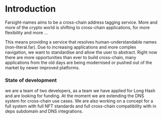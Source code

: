 # Introduction

Farsight-names aims to be a cross-chain address tagging service. More and more of the crypto world is shifting to cross-chain applications, for more flexibility and more ...

This means providing a service that resolves human-understandable names (non-literal.far). Due to increasing applications and more complex navigation, we want to standardise and allow the user to abstract. Right now there are more opportunities than ever to build cross-chain, many applications from the old days are being modernised or pushed out of the market by newer improved platforms.



### State of development

we are a team of two developers, as a team we have applied for Long Hash and are looking for funding. At the moment we are extending the DNS system for cross-chain use cases. We are also working on a concept for a full system with full NFT standards and full cross-chain compatibility with in deps subdomain and DNS integrations.
